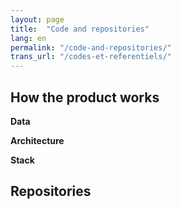 ```yaml
---
layout: page
title:  "Code and repositories"
lang: en
permalink: "/code-and-repositories/"
trans_url: "/codes-et-referentiels/"
---
```


## How the product works

**Data**

**Architecture**

**Stack**

## Repositories
